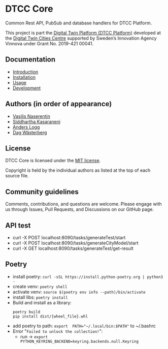 # DTCC Core

Common Rest API, PubSub and database handlers for DTCC Platform.

This project is part the
[Digital Twin Platform (DTCC Platform)](https://gitlab.com/dtcc-platform)
developed at the
[Digital Twin Cities Centre](https://dtcc.chalmers.se/)
supported by Sweden’s Innovation Agency Vinnova under Grant No. 2019-421 00041.

## Documentation

* [Introduction](./doc/introduction.md)
* [Installation](./doc/installation.md)
* [Usage](./doc/usage.md)
* [Development](./doc/development.md)

## Authors (in order of appearance)

* [Vasilis Naserentin](https://www.chalmers.se/en/Staff/Pages/vasnas.aspx)
* [Siddhartha Kasaraneni](https://chalmersindustriteknik.se/sv/medarbetare/siddhartha-kasaranemi/)
* [Anders Logg](http://anders.logg.org)
* [Dag Wästerberg](https://chalmersindustriteknik.se/sv/medarbetare/dag-wastberg/)

## License

DTCC Core is licensed under the
[MIT license](https://opensource.org/licenses/MIT).

Copyright is held by the individual authors as listed at the top of
each source file.

## Community guidelines

Comments, contributions, and questions are welcome. Please engage with
us through Issues, Pull Requests, and Discussions on our GitHub page.

## API test

- curl -X POST localhost:8090/tasks/generateTest/start
- curl -X POST localhost:8090/tasks/generateCityModel/start
- curl -X GET localhost:8090/tasks/generateTest/get-result

## Poetry 
- install poetry: `curl -sSL https://install.python-poetry.org | python3 -`
- create venv: `poetry shell`
- activate venv: `source $(poetry env info --path)/bin/activate`
- install libs: `poetry install`
- Build and install as a library:
    ```
    poetry build
    pip install dist/{wheel_file}.whl
    ```
- add poetry to path: `export  PATH="~/.local/bin:$PATH"` to ~/.bashrc
- Error "`Failed to unlock the collection!`": 
    - run -> `export PYTHON_KEYRING_BACKEND=keyring.backends.null.Keyring`

